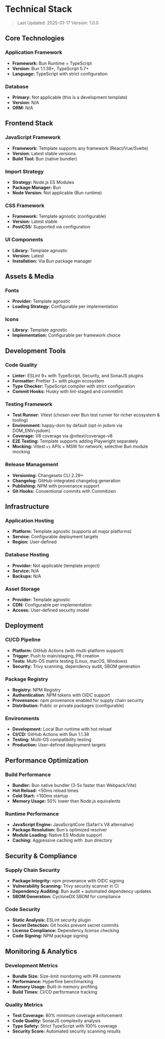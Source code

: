 # Technical Stack

> Last Updated: 2025-01-17 Version: 1.0.0

## Core Technologies

### Application Framework

- **Framework:** Bun Runtime + TypeScript
- **Version:** Bun 1.1.38+, TypeScript 5.7+
- **Language:** TypeScript with strict configuration

### Database

- **Primary:** Not applicable (this is a development template)
- **Version:** N/A
- **ORM:** N/A

## Frontend Stack

### JavaScript Framework

- **Framework:** Template supports any framework (React/Vue/Svelte)
- **Version:** Latest stable versions
- **Build Tool:** Bun (native bundler)

### Import Strategy

- **Strategy:** Node.js ES Modules
- **Package Manager:** Bun
- **Node Version:** Not applicable (Bun runtime)

### CSS Framework

- **Framework:** Template agnostic (configurable)
- **Version:** Latest stable
- **PostCSS:** Supported via configuration

### UI Components

- **Library:** Template agnostic
- **Version:** Latest
- **Installation:** Via Bun package manager

## Assets & Media

### Fonts

- **Provider:** Template agnostic
- **Loading Strategy:** Configurable per implementation

### Icons

- **Library:** Template agnostic
- **Implementation:** Configurable per framework choice

## Development Tools

### Code Quality

- **Linter:** ESLint 9+ with TypeScript, Security, and SonarJS plugins
- **Formatter:** Prettier 3+ with plugin ecosystem
- **Type Checker:** TypeScript compiler with strict configuration
- **Commit Hooks:** Husky with lint-staged and commitlint

### Testing Framework

- **Test Runner:** Vitest (chosen over Bun test runner for richer ecosystem &
  tooling)
- **Environment:** happy-dom by default (opt-in jsdom via DOM_ENV=jsdom)
- **Coverage:** V8 coverage via @vitest/coverage-v8
- **E2E Testing:** Template supports adding Playwright separately
- **Mocking:** Vitest `vi` APIs + MSW for network; selective Bun module mocking

### Release Management

- **Versioning:** Changesets CLI 2.29+
- **Changelog:** GitHub-integrated changelog generation
- **Publishing:** NPM with provenance support
- **Git Hooks:** Conventional commits with Commitizen

## Infrastructure

### Application Hosting

- **Platform:** Template agnostic (supports all major platforms)
- **Service:** Configurable deployment targets
- **Region:** User-defined

### Database Hosting

- **Provider:** Not applicable (template project)
- **Service:** N/A
- **Backups:** N/A

### Asset Storage

- **Provider:** Template agnostic
- **CDN:** Configurable per implementation
- **Access:** User-defined security model

## Deployment

### CI/CD Pipeline

- **Platform:** GitHub Actions (with multi-platform support)
- **Trigger:** Push to main/staging, PR creation
- **Tests:** Multi-OS matrix testing (Linux, macOS, Windows)
- **Security:** Trivy scanning, dependency audit, SBOM generation

### Package Registry

- **Registry:** NPM Registry
- **Authentication:** NPM tokens with OIDC support
- **Provenance:** npm provenance enabled for supply chain security
- **Distribution:** Public or private packages (configurable)

### Environments

- **Development:** Local Bun runtime with hot reload
- **CI/CD:** GitHub Actions with Bun 1.1.38
- **Testing:** Multi-OS compatibility testing
- **Production:** User-defined deployment targets

## Performance Optimization

### Build Performance

- **Bundler:** Bun native bundler (3-5x faster than Webpack/Vite)
- **Hot Reload:** <50ms reload times
- **Cold Start:** <100ms startup
- **Memory Usage:** 50% lower than Node.js equivalents

### Runtime Performance

- **JavaScript Engine:** JavaScriptCore (Safari's V8 alternative)
- **Package Resolution:** Bun's optimized resolver
- **Module Loading:** Native ES Module support
- **Caching:** Aggressive caching with .bun directory

## Security & Compliance

### Supply Chain Security

- **Package Integrity:** npm provenance with OIDC signing
- **Vulnerability Scanning:** Trivy security scanner in CI
- **Dependency Auditing:** Bun audit + automated dependency updates
- **SBOM Generation:** CycloneDX SBOM for compliance

### Code Security

- **Static Analysis:** ESLint security plugin
- **Secret Detection:** Git hooks prevent secret commits
- **License Compliance:** Dependency license checking
- **Code Signing:** NPM package signing

## Monitoring & Analytics

### Development Metrics

- **Bundle Size:** Size-limit monitoring with PR comments
- **Performance:** Hyperfine benchmarking
- **Memory Usage:** Built-in memory profiling
- **Build Times:** CI/CD performance tracking

### Quality Metrics

- **Test Coverage:** 80% minimum coverage enforcement
- **Code Quality:** SonarJS complexity analysis
- **Type Safety:** Strict TypeScript with 100% coverage
- **Security Score:** Automated security scanning results
